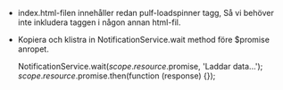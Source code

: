 - index.html-filen innehåller redan pulf-loadspinner tagg, Så vi behöver inte inkludera taggen
    i någon annan html-fil.
    
- Kopiera och klistra in NotificationService.wait method före $promise anropet. 

    NotificationService.wait($scope.resource.$promise, 'Laddar data...');
    $scope.resource.$promise.then(function (response) {});
